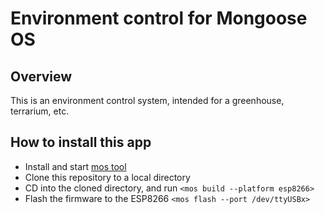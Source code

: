 # Environment control for Mongoose OS

## Overview

This is an environment control system, intended for a greenhouse, terrarium, etc.

## How to install this app

- Install and start [mos tool](https://mongoose-os.com/software.html)
- Clone this repository to a local directory
- CD into the cloned directory, and run 
	`<mos build --platform esp8266>`
- Flash the firmware to the ESP8266
	`<mos flash --port /dev/ttyUSBx>`

